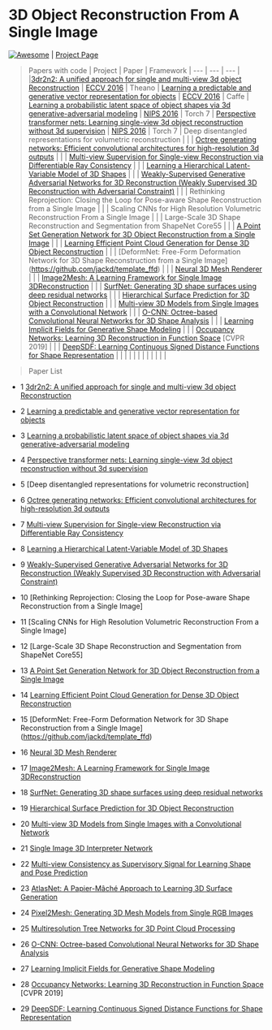 # 3D Object Reconstruction From A Single Image

<a href="https://github.com/sindresorhus/awesome"><img src="https://cdn.rawgit.com/sindresorhus/awesome/d7305f38d29fed78fa85652e3a63e154dd8e8829/media/badge.svg" alt="Awesome"/></a> | [Project Page](https://wkqscut.github.io/3d-reconstrution/)

>Papers with code 
| Project | Paper | Framework
| ---  | --- | --- |
|[3dr2n2: A unified approach for single and multi-view 3d object Reconstruction](https://github.com/chrischoy/3D-R2N2) | [ECCV 2016](https://arxiv.org/abs/1604.00449) | Theano |
[Learning a predictable and generative vector representation for objects](https://github.com/rohitgirdhar/GenerativePredictableVoxels) | [ECCV 2016](https://arxiv.org/abs/1603.08637) | Caffe |
[Learning a probabilistic latent space of object shapes via 3d generative-adversarial modeling](https://github.com/zck119/3dgan-release) | [NIPS 2016](http://3dgan.csail.mit.edu/papers/3dgan_nips.pdf) | Torch 7 |
[Perspective transformer nets: Learning single-view 3d object reconstruction without 3d supervision](https://github.com/xcyan/nips16_PTN) | [NIPS 2016](https://papers.nips.cc/paper/6206-perspective-transformer-nets-learning-single-view-3d-object-reconstruction-without-3d-supervision.pdf) | Torch 7 |
Deep disentangled representations for volumetric reconstruction | | |
[Octree generating networks: Efficient convolutional architectures for high-resolution 3d outputs](https://github.com/lmb-freiburg/ogn) | []() | []()|
[Multi-view Supervision for Single-view Reconstruction via Differentiable Ray Consistency](https://github.com/shubhtuls/drc) | []() | []() |
[Learning a Hierarchical Latent-Variable Model of 3D Shapes](https://github.com/lorenmt/vsl) | []() | []() |
[Weakly-Supervised Generative Adversarial Networks for 3D Reconstruction
(Weakly Supervised 3D Reconstruction with Adversarial Constraint)](https://github.com/jgwak/McRecon) | []() | []() |
Rethinking Reprojection: Closing the Loop for Pose-aware Shape Reconstruction from a Single Image | []() | []() |
Scaling CNNs for High Resolution Volumetric Reconstruction From a Single Image | []() | []() |
Large-Scale 3D Shape Reconstruction and Segmentation from ShapeNet Core55 | []() | []() |
[A Point Set Generation Network for 3D Object Reconstruction from a Single Image](https://github.com/fanhqme/PointSetGeneration)  | []() | []() |
[Learning Efficient Point Cloud Generation for Dense 3D Object Reconstruction](https://github.com/ericlin79119/3D-point-cloud-generation) | []() | []() |
[DeformNet: Free-Form Deformation Network for 3D Shape Reconstruction from a Single Image]
(https://github.com/jackd/template_ffd)
 | []() | []() |
[Neural 3D Mesh Renderer](https://github.com/hiroharu-kato/mesh_reconstruction) | []() | []() |
[Image2Mesh: A Learning Framework for Single Image 3DReconstruction](https://github.com/jhonykaesemodel/image2mesh) | []() | []() |
[SurfNet: Generating 3D shape surfaces using deep residual networks](https://github.com/sinhayan/surfnet) | []() | []() |
[Hierarchical Surface Prediction for 3D Object Reconstruction](https://github.com/chaene/hsp) | []() | []() |
[Multi-view 3D Models from Single Images with a Convolutional Network](https://github.com/lmb-freiburg/mv3d) | []() | []() |
[O-CNN: Octree-based Convolutional Neural Networks for 3D Shape Analysis](https://github.com/Microsoft/O-CNN) | []() | []() |
[Learning Implicit Fields for Generative Shape Modeling](https://github.com/czq142857/implicit-decoder) | []() | []() |
[Occupancy Networks: Learning 3D Reconstruction in Function Space](https://github.com/autonomousvision/occupancy_networks) [CVPR 2019] | []() | []() |
[DeepSDF: Learning Continuous Signed Distance Functions for Shape Representation](https://github.com/hassony2/shape_sdf) | []() | []() |
[]() | []() | []() |
[]() | []() | []() |
[]() | []() | []() |


 
> Paper List
* 1 [3dr2n2: A unified approach for single and multi-view 3d object Reconstruction](https://github.com/chrischoy/3D-R2N2)

* 2 [Learning a predictable and generative vector representation for objects](https://github.com/rohitgirdhar/GenerativePredictableVoxels)

* 3 [Learning a probabilistic latent space of object shapes via 3d generative-adversarial modeling](https://github.com/zck119/3dgan-release)

* 4 [Perspective transformer nets: Learning single-view 3d object reconstruction without 3d supervision](https://github.com/xcyan/nips16_PTN)

* 5 [Deep disentangled representations for volumetric reconstruction]

* 6 [Octree generating networks: Efficient convolutional architectures for high-resolution 3d outputs](https://github.com/lmb-freiburg/ogn)

* 7 [Multi-view Supervision for Single-view Reconstruction via Differentiable Ray Consistency](https://github.com/shubhtuls/drc)

* 8 [Learning a Hierarchical Latent-Variable Model of 3D Shapes](https://github.com/lorenmt/vsl)

* 9 [Weakly-Supervised Generative Adversarial Networks for 3D Reconstruction
(Weakly Supervised 3D Reconstruction with Adversarial Constraint)](https://github.com/jgwak/McRecon)

* 10 [Rethinking Reprojection: Closing the Loop for Pose-aware Shape Reconstruction from a Single Image]

* 11 [Scaling CNNs for High Resolution Volumetric Reconstruction From a Single Image]

* 12 [Large-Scale 3D Shape Reconstruction and Segmentation from ShapeNet Core55]

* 13 [A Point Set Generation Network for 3D Object Reconstruction from a Single Image](https://github.com/fanhqme/PointSetGeneration) 

* 14 [Learning Efficient Point Cloud Generation for Dense 3D Object Reconstruction](https://github.com/ericlin79119/3D-point-cloud-generation)

* 15 [DeformNet: Free-Form Deformation Network for 3D Shape Reconstruction from a Single Image]
(https://github.com/jackd/template_ffd)

* 16 [Neural 3D Mesh Renderer](https://github.com/hiroharu-kato/mesh_reconstruction)

* 17 [Image2Mesh: A Learning Framework for Single Image 3DReconstruction](https://github.com/jhonykaesemodel/image2mesh)

* 18 [SurfNet: Generating 3D shape surfaces using deep residual networks](https://github.com/sinhayan/surfnet)

* 19 [Hierarchical Surface Prediction for 3D Object Reconstruction](https://github.com/chaene/hsp)

* 20 [Multi-view 3D Models from Single Images with a Convolutional Network](https://github.com/lmb-freiburg/mv3d)

* 21 [Single Image 3D Interpreter Network](https://github.com/jiajunwu/3dinn)

* 22 [Multi-view Consistency as Supervisory Signal for Learning Shape and Pose Prediction](https://github.com/shubhtuls/mvcSnP)

* 23 [AtlasNet: A Papier-Mâché Approach to Learning 3D Surface Generation](https://github.com/ThibaultGROUEIX/AtlasNet)

* 24 [Pixel2Mesh: Generating 3D Mesh Models from Single RGB Images](https://github.com/nywang16/Pixel2Mesh)

* 25 [Multiresolution Tree Networks for 3D Point Cloud Processing](https://github.com/matheusgadelha/MRTNet)

* 26 [O-CNN: Octree-based Convolutional Neural Networks for 3D Shape Analysis](https://github.com/Microsoft/O-CNN)

* 27 [Learning Implicit Fields for Generative Shape Modeling](https://github.com/czq142857/implicit-decoder)

* 28 [Occupancy Networks: Learning 3D Reconstruction in Function Space](https://github.com/autonomousvision/occupancy_networks) [CVPR 2019]

* 29 [DeepSDF: Learning Continuous Signed Distance Functions for Shape Representation](https://github.com/hassony2/shape_sdf)
